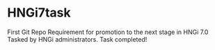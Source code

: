 # HNGi7task
First Git Repo
Requirement for promotion to the next stage in HNGi 7.0
Tasked by HNGi administrators.
Task completed!
